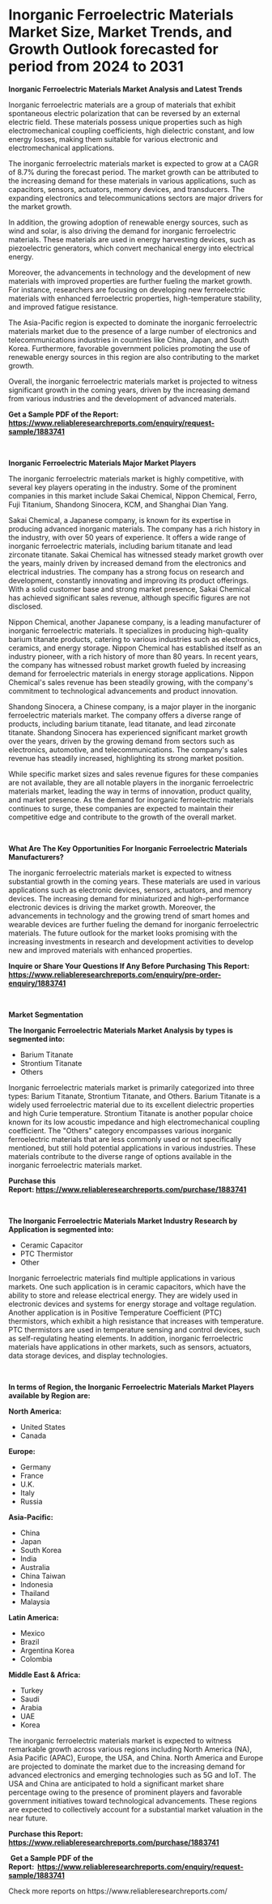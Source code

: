 <p><h1>Inorganic Ferroelectric Materials Market Size, Market Trends, and Growth Outlook forecasted for period from 2024 to 2031</h1></p><p><strong>Inorganic Ferroelectric Materials Market Analysis and Latest Trends</strong></p>
<p><p>Inorganic ferroelectric materials are a group of materials that exhibit spontaneous electric polarization that can be reversed by an external electric field. These materials possess unique properties such as high electromechanical coupling coefficients, high dielectric constant, and low energy losses, making them suitable for various electronic and electromechanical applications.</p><p>The inorganic ferroelectric materials market is expected to grow at a CAGR of 8.7% during the forecast period. The market growth can be attributed to the increasing demand for these materials in various applications, such as capacitors, sensors, actuators, memory devices, and transducers. The expanding electronics and telecommunications sectors are major drivers for the market growth.</p><p>In addition, the growing adoption of renewable energy sources, such as wind and solar, is also driving the demand for inorganic ferroelectric materials. These materials are used in energy harvesting devices, such as piezoelectric generators, which convert mechanical energy into electrical energy.</p><p>Moreover, the advancements in technology and the development of new materials with improved properties are further fueling the market growth. For instance, researchers are focusing on developing new ferroelectric materials with enhanced ferroelectric properties, high-temperature stability, and improved fatigue resistance.</p><p>The Asia-Pacific region is expected to dominate the inorganic ferroelectric materials market due to the presence of a large number of electronics and telecommunications industries in countries like China, Japan, and South Korea. Furthermore, favorable government policies promoting the use of renewable energy sources in this region are also contributing to the market growth.</p><p>Overall, the inorganic ferroelectric materials market is projected to witness significant growth in the coming years, driven by the increasing demand from various industries and the development of advanced materials.</p></p>
<p><strong>Get a Sample PDF of the Report:&nbsp; <a href="https://www.reliableresearchreports.com/enquiry/request-sample/1883741">https://www.reliableresearchreports.com/enquiry/request-sample/1883741</a></strong></p>
<p>&nbsp;</p>
<p><strong>Inorganic Ferroelectric Materials Major Market Players</strong></p>
<p><p>The inorganic ferroelectric materials market is highly competitive, with several key players operating in the industry. Some of the prominent companies in this market include Sakai Chemical, Nippon Chemical, Ferro, Fuji Titanium, Shandong Sinocera, KCM, and Shanghai Dian Yang.</p><p>Sakai Chemical, a Japanese company, is known for its expertise in producing advanced inorganic materials. The company has a rich history in the industry, with over 50 years of experience. It offers a wide range of inorganic ferroelectric materials, including barium titanate and lead zirconate titanate. Sakai Chemical has witnessed steady market growth over the years, mainly driven by increased demand from the electronics and electrical industries. The company has a strong focus on research and development, constantly innovating and improving its product offerings. With a solid customer base and strong market presence, Sakai Chemical has achieved significant sales revenue, although specific figures are not disclosed.</p><p>Nippon Chemical, another Japanese company, is a leading manufacturer of inorganic ferroelectric materials. It specializes in producing high-quality barium titanate products, catering to various industries such as electronics, ceramics, and energy storage. Nippon Chemical has established itself as an industry pioneer, with a rich history of more than 80 years. In recent years, the company has witnessed robust market growth fueled by increasing demand for ferroelectric materials in energy storage applications. Nippon Chemical's sales revenue has been steadily growing, with the company's commitment to technological advancements and product innovation.</p><p>Shandong Sinocera, a Chinese company, is a major player in the inorganic ferroelectric materials market. The company offers a diverse range of products, including barium titanate, lead titanate, and lead zirconate titanate. Shandong Sinocera has experienced significant market growth over the years, driven by the growing demand from sectors such as electronics, automotive, and telecommunications. The company's sales revenue has steadily increased, highlighting its strong market position.</p><p>While specific market sizes and sales revenue figures for these companies are not available, they are all notable players in the inorganic ferroelectric materials market, leading the way in terms of innovation, product quality, and market presence. As the demand for inorganic ferroelectric materials continues to surge, these companies are expected to maintain their competitive edge and contribute to the growth of the overall market.</p></p>
<p>&nbsp;</p>
<p><strong>What Are The Key Opportunities For Inorganic Ferroelectric Materials Manufacturers?</strong></p>
<p><p>The inorganic ferroelectric materials market is expected to witness substantial growth in the coming years. These materials are used in various applications such as electronic devices, sensors, actuators, and memory devices. The increasing demand for miniaturized and high-performance electronic devices is driving the market growth. Moreover, the advancements in technology and the growing trend of smart homes and wearable devices are further fueling the demand for inorganic ferroelectric materials. The future outlook for the market looks promising with the increasing investments in research and development activities to develop new and improved materials with enhanced properties.</p></p>
<p><strong>Inquire or Share Your Questions If Any Before Purchasing This Report: <a href="https://www.reliableresearchreports.com/enquiry/pre-order-enquiry/1883741">https://www.reliableresearchreports.com/enquiry/pre-order-enquiry/1883741</a></strong></p>
<p>&nbsp;</p>
<p><strong>Market Segmentation</strong></p>
<p><strong>The Inorganic Ferroelectric Materials Market Analysis by types is segmented into:</strong></p>
<p><ul><li>Barium Titanate</li><li>Strontium Titanate</li><li>Others</li></ul></p>
<p><p>Inorganic ferroelectric materials market is primarily categorized into three types: Barium Titanate, Strontium Titanate, and Others. Barium Titanate is a widely used ferroelectric material due to its excellent dielectric properties and high Curie temperature. Strontium Titanate is another popular choice known for its low acoustic impedance and high electromechanical coupling coefficient. The "Others" category encompasses various inorganic ferroelectric materials that are less commonly used or not specifically mentioned, but still hold potential applications in various industries. These materials contribute to the diverse range of options available in the inorganic ferroelectric materials market.</p></p>
<p><strong>Purchase this Report:&nbsp;<a href="https://www.reliableresearchreports.com/purchase/1883741">https://www.reliableresearchreports.com/purchase/1883741</a></strong></p>
<p>&nbsp;</p>
<p><strong>The Inorganic Ferroelectric Materials Market Industry Research by Application is segmented into:</strong></p>
<p><ul><li>Ceramic Capacitor</li><li>PTC Thermistor</li><li>Other</li></ul></p>
<p><p>Inorganic ferroelectric materials find multiple applications in various markets. One such application is in ceramic capacitors, which have the ability to store and release electrical energy. They are widely used in electronic devices and systems for energy storage and voltage regulation. Another application is in Positive Temperature Coefficient (PTC) thermistors, which exhibit a high resistance that increases with temperature. PTC thermistors are used in temperature sensing and control devices, such as self-regulating heating elements. In addition, inorganic ferroelectric materials have applications in other markets, such as sensors, actuators, data storage devices, and display technologies.</p></p>
<p>&nbsp;</p>
<p><strong>In terms of Region, the Inorganic Ferroelectric Materials Market Players available by Region are:</strong></p>
<p>
    <p> <strong> North America: </strong>
        <ul>
            <li>United States</li>
            <li>Canada</li>
        </ul>
        </p> 
    <p> <strong> Europe: </strong>
        <ul>
            <li>Germany</li>
            <li>France</li>
            <li>U.K.</li>
            <li>Italy</li>
            <li>Russia</li>
        </ul>
        </p> 
    <p> <strong> Asia-Pacific: </strong>
        <ul>
            <li>China</li>
            <li>Japan</li>
            <li>South Korea</li>
            <li>India</li>
            <li>Australia</li>
            <li>China Taiwan</li>
            <li>Indonesia</li>
            <li>Thailand</li>
            <li>Malaysia</li>
        </ul>
        </p> 
    <p> <strong> Latin America: </strong>
        <ul>
            <li>Mexico</li>
            <li>Brazil</li>
            <li>Argentina Korea</li>
            <li>Colombia</li>
        </ul>
        </p> 
    <p> <strong> Middle East & Africa: </strong>
        <ul>
            <li>Turkey</li>
            <li>Saudi</li>
            <li>Arabia</li>
            <li>UAE</li>
            <li>Korea</li>
        </ul>
    </p>
    </p>
<p><p>The inorganic ferroelectric materials market is expected to witness remarkable growth across various regions including North America (NA), Asia Pacific (APAC), Europe, the USA, and China. North America and Europe are projected to dominate the market due to the increasing demand for advanced electronics and emerging technologies such as 5G and IoT. The USA and China are anticipated to hold a significant market share percentage owing to the presence of prominent players and favorable government initiatives toward technological advancements. These regions are expected to collectively account for a substantial market valuation in the near future.</p></p>
<p><strong>Purchase this Report: <a href="https://www.reliableresearchreports.com/purchase/1883741">https://www.reliableresearchreports.com/purchase/1883741</a></strong></p>
<p>&nbsp;<strong>Get a Sample PDF of the Report:&nbsp;&nbsp;<a href="https://www.reliableresearchreports.com/enquiry/request-sample/1883741">https://www.reliableresearchreports.com/enquiry/request-sample/1883741</a></strong></p>
<p><strong></strong></p>
<p>Check more reports on https://www.reliableresearchreports.com/</p>
